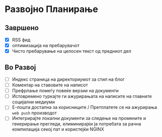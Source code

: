 # Развојно Планирање

## Завршено

- [x] RSS фид
- [x] оптимизација на пребарувачот
- [x] Чисто пребарување на целосен текст од предниот дел

## Во Развој

- [ ] Индекс страница на директориумот за стил на блог
- [ ] Коментар на ставовите на написот
- [ ] Префрлање помеѓу повеќе верзии на документи
- [ ] Истовремено туркајте ги ажурирањата на написите на главните социјални медиуми
- [ ] Е-пошта достапна за корисниците / Претплатете се на ажурирања `web push` производот
- [ ] Интегрирајте локални документи за следење на промените и генерирање прегледи, елиминирајќи ја потребата за рачна компилација секој пат и користејќи NGINX